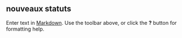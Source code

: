 ## nouveaux statuts

Enter text in [Markdown](http://daringfireball.net/projects/markdown/). Use the toolbar above, or click the **?** button for formatting help.
